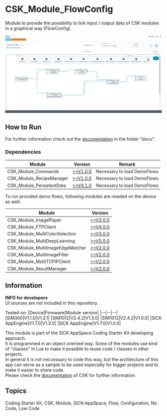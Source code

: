 # CSK_Module_FlowConfig

Module to provide the possibility to link input / output data of CSK modules in a graphical way (FlowConfig).  

![](./docu/media/UI_Screenshot.png)

## How to Run

For further information check out the [documentation](https://raw.githack.com/SICKAppSpaceCodingStarterKit/CSK_Module_FlowConfig/main/docu/CSK_Module_FlowConfig.html) in the folder "docu".

### Dependencies

|Module|Version|Remark|
|--|--|--|
|CSK_Module_Commands|[>=V1.0.0](https://github.com/SICKAppSpaceCodingStarterKit/CSK_Module_Commands)|Necessary to load DemoFlows|
|CSK_Module_RecipeManager|[>=V1.0.0](https://github.com/SICKAppSpaceCodingStarterKit/CSK_Module_RecipeManager)|Necessary to load DemoFlows|
|CSK_Module_PersistentData|[>=V4.1.0](https://github.com/SICKAppSpaceCodingStarterKit/CSK_Module_PersistentData)|Necessary to load DemoFlows|

To run provided demo flows, following modules are needed on the device as well:

|Module|Version|
|--|--|
|CSK_Module_ImagePlayer|[>=V3.0.0](https://github.com/SICKAppSpaceCodingStarterKit/CSK_Module_ImagePlayer)|
|CSK_Module_FTPClient|[>=V4.0.0](https://github.com/SICKAppSpaceCodingStarterKit/CSK_Module_FTPClient)|
|CSK_Module_MultiColorSelection|[>=V3.0.0](https://github.com/SICKAppSpaceCodingStarterKit/CSK_Module_MultiColorSelection)|
|CSK_Module_MultiDeepLearning|[>=V5.0.0](https://github.com/SICKAppSpaceCodingStarterKit/CSK_Module_MultiDeepLearning)|
|CSK_Module_MultiImageEdgeMatcher|[>=V2.0.0](https://github.com/SICKAppSpaceCodingStarterKit/CSK_Module_MultiImageEdgeMatcher)|
|CSK_Module_MultiImageFilter|[>=V2.0.0](https://github.com/SICKAppSpaceCodingStarterKit/CSK_Module_MultiImageFilter)|
|CSK_Module_MultiTCPIPClient|[>=V2.0.0](https://github.com/SICKAppSpaceCodingStarterKit/CSK_Module_MultiTCPIPClient)|
|CSK_Module_ResultManager|[>=V2.0.0](https://github.com/SICKAppSpaceCodingStarterKit/CSK_Module_ResultManager)|

## Information

**INFO for developers**  
UI sources are not included in this repository.  

Tested on:
|Device|Firmware|Module version|
|--|--|--|
|SIM300|V1.1.0|V1.3.1|
|SIM1012|V2.4.2|V1.3.0|
|SIM1012|V2.4.2|V1.0.0|
|SICK AppEngine|V1.7.0|V1.3.0|
|SICK AppEngine|V1.7.0|V1.0.0|

This module is part of the SICK AppSpace Coding Starter Kit developing approach.  
It is programmed in an object oriented way. Some of the modules use kind of "classes" in Lua to make it possible to reuse code / classes in other projects.  
In general it is not neccessary to code this way, but the architecture of this app can serve as a sample to be used especially for bigger projects and to make it easier to share code.  
Please check the [documentation](https://github.com/SICKAppSpaceCodingStarterKit/.github/blob/main/docu/SICKAppSpaceCodingStarterKit_Documentation.md) of CSK for further information.  

## Topics

Coding Starter Kit, CSK, Module, SICK-AppSpace, Flow, Configuration, No Code, Low Code
